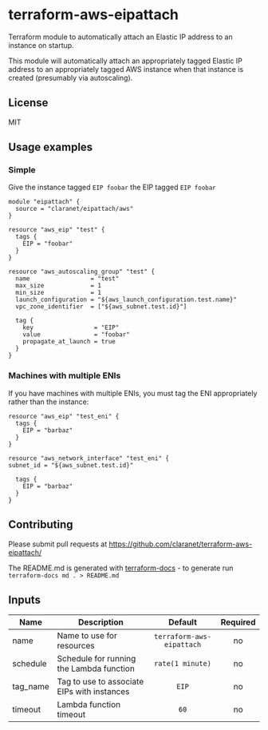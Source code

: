 # terraform-aws-eipattach

Terraform module to automatically attach an Elastic IP address to an instance on startup.

This module will automatically attach an appropriately tagged Elastic IP address to an
appropriately tagged AWS instance when that instance is created (presumably via autoscaling).

## License

MIT

## Usage examples

### Simple

Give the instance tagged `EIP foobar` the EIP tagged `EIP foobar`

```hcl
module "eipattach" {
  source = "claranet/eipattach/aws"
}

resource "aws_eip" "test" {
  tags {
    EIP = "foobar"
  }
}

resource "aws_autoscaling_group" "test" {
  name                 = "test"
  max_size             = 1
  min_size             = 1
  launch_configuration = "${aws_launch_configuration.test.name}"
  vpc_zone_identifier  = ["${aws_subnet.test.id}"]

  tag {
    key                 = "EIP"
    value               = "foobar"
    propagate_at_launch = true
  }
}
```

### Machines with multiple ENIs

If you have machines with multiple ENIs, you must tag the ENI appropriately rather
than the instance:

```hcl
resource "aws_eip" "test_eni" {
  tags {
    EIP = "barbaz"
  }
}

resource "aws_network_interface" "test_eni" {
subnet_id = "${aws_subnet.test.id}"

  tags {
    EIP = "barbaz"
  }
}
```

## Contributing

Please submit pull requests at https://github.com/claranet/terraform-aws-eipattach/

The README.md is generated with
[terraform-docs](https://github.com/segmentio/terraform-docs) - to generate run
`terraform-docs md . > README.md`



## Inputs

| Name | Description | Default | Required |
|------|-------------|:-----:|:-----:|
| name | Name to use for resources | `terraform-aws-eipattach` | no |
| schedule | Schedule for running the Lambda function | `rate(1 minute)` | no |
| tag_name | Tag to use to associate EIPs with instances | `EIP` | no |
| timeout | Lambda function timeout | `60` | no |

